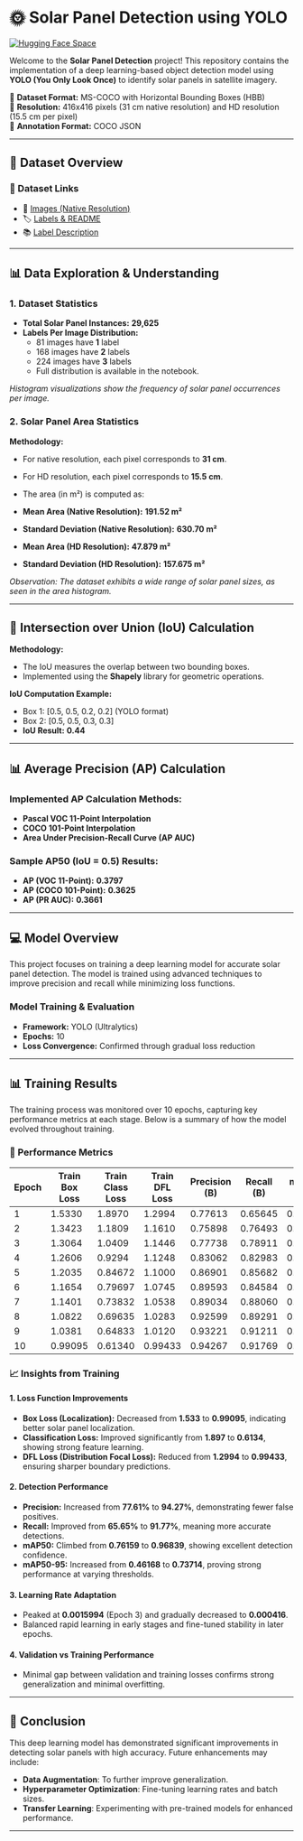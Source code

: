 # 🌞 Solar Panel Detection using YOLO

[![Hugging Face Space](https://img.shields.io/badge/🤖%20Hugging%20Face-Space-yellow)](https://huggingface.co/spaces/Aumkeshchy2003/Solar_Panel_detection)

Welcome to the **Solar Panel Detection** project! This repository contains the implementation of a deep learning-based object detection model using **YOLO (You Only Look Once)** to identify solar panels in satellite imagery.

📌 **Dataset Format:** MS-COCO with Horizontal Bounding Boxes (HBB)  
📌 **Resolution:** 416x416 pixels (31 cm native resolution) and HD resolution (15.5 cm per pixel)  
📌 **Annotation Format:** COCO JSON  

---

## 📂 Dataset Overview

### 🔗 Dataset Links
- 📸 [Images (Native Resolution)](https://drive.google.com/drive/folders/13QfMQ-7OdWKw-LR8DmypKwSHtI0Hk2wh?usp=sharing)
- 🏷️ [Labels & README](https://drive.google.com/drive/folders/13QfMQ-7OdWKw-LR8DmypKwSHtI0Hk2wh?usp=sharing)
- 📚 [Label Description](https://figshare.com/articles/dataset/Solar_Panel_Object_Labels/22081091)

---

## 📊 Data Exploration & Understanding

### 1. Dataset Statistics

- **Total Solar Panel Instances:** **29,625**
- **Labels Per Image Distribution:**  
  - 81 images have **1** label  
  - 168 images have **2** labels  
  - 224 images have **3** labels  
  - Full distribution is available in the notebook.

*Histogram visualizations show the frequency of solar panel occurrences per image.*

### 2. Solar Panel Area Statistics

**Methodology:**  
- For native resolution, each pixel corresponds to **31 cm**.  
- For HD resolution, each pixel corresponds to **15.5 cm**.  
- The area (in m²) is computed as:
  

- **Mean Area (Native Resolution):** **191.52 m²**  
- **Standard Deviation (Native Resolution):** **630.70 m²**
- **Mean Area (HD Resolution):** **47.879 m²**  
- **Standard Deviation (HD Resolution):** **157.675 m²**

*Observation: The dataset exhibits a wide range of solar panel sizes, as seen in the area histogram.*

---

## 👔 Intersection over Union (IoU) Calculation

**Methodology:**
- The IoU measures the overlap between two bounding boxes.
- Implemented using the **Shapely** library for geometric operations.

**IoU Computation Example:**
- Box 1: [0.5, 0.5, 0.2, 0.2] (YOLO format)
- Box 2: [0.5, 0.5, 0.3, 0.3]
- **IoU Result:** **0.44**

---

## 📊 Average Precision (AP) Calculation

### Implemented AP Calculation Methods:
- **Pascal VOC 11-Point Interpolation**
- **COCO 101-Point Interpolation**
- **Area Under Precision-Recall Curve (AP AUC)**

### Sample AP50 (IoU = 0.5) Results:
- **AP (VOC 11-Point):** **0.3797**
- **AP (COCO 101-Point):** **0.3625**
- **AP (PR AUC):** **0.3661**

---

## 💻 Model Overview
This project focuses on training a deep learning model for accurate solar panel detection. The model is trained using advanced techniques to improve precision and recall while minimizing loss functions.

### Model Training & Evaluation
- **Framework:** YOLO (Ultralytics)
- **Epochs:** 10
- **Loss Convergence:** Confirmed through gradual loss reduction

---

## 📊 Training Results
The training process was monitored over 10 epochs, capturing key performance metrics at each stage. Below is a summary of how the model evolved throughout training.

### 🌟 Performance Metrics

| Epoch | Train Box Loss | Train Class Loss | Train DFL Loss | Precision (B) | Recall (B) | mAP50 (B) | mAP50-95 (B) | Val Box Loss | Val Class Loss | Val DFL Loss | Learning Rate |
|-------|---------------|------------------|----------------|---------------|------------|-----------|--------------|--------------|---------------|--------------|---------------|
| 1 | 1.5330 | 1.8970 | 1.2994 | 0.77613 | 0.65645 | 0.76159 | 0.46168 | 1.3809 | 1.5466 | 1.1447 | 0.00066087 |
| 2 | 1.3423 | 1.1809 | 1.1610 | 0.75898 | 0.76493 | 0.80262 | 0.49780 | 1.3030 | 1.4904 | 1.1501 | 0.0011961 |
| 3 | 1.3064 | 1.0409 | 1.1446 | 0.77738 | 0.78911 | 0.84442 | 0.55126 | 1.2991 | 1.0789 | 1.1123 | 0.0015994 |
| 4 | 1.2606 | 0.9294 | 1.1248 | 0.83062 | 0.82983 | 0.88585 | 0.60235 | 1.2200 | 0.96988 | 1.1008 | 0.001406 |
| 5 | 1.2035 | 0.84672 | 1.1000 | 0.86901 | 0.85682 | 0.91622 | 0.64468 | 1.1487 | 0.8344 | 1.0579 | 0.001406 |
| 6 | 1.1654 | 0.79697 | 1.0745 | 0.89593 | 0.84584 | 0.92682 | 0.65240 | 1.1258 | 0.81344 | 1.0481 | 0.001208 |
| 7 | 1.1401 | 0.73832 | 1.0538 | 0.89034 | 0.88060 | 0.93442 | 0.66317 | 1.1227 | 0.73454 | 1.0298 | 0.00101 |
| 8 | 1.0822 | 0.69635 | 1.0283 | 0.92599 | 0.89291 | 0.95554 | 0.69690 | 1.0449 | 0.66122 | 1.0051 | 0.000812 |
| 9 | 1.0381 | 0.64833 | 1.0120 | 0.93221 | 0.91211 | 0.96097 | 0.72211 | 1.0130 | 0.62484 | 0.99192 | 0.000614 |
| 10 | 0.99095 | 0.61340 | 0.99433 | 0.94267 | 0.91769 | 0.96839 | 0.73714 | 0.9753 | 0.59519 | 0.97217 | 0.000416 |

### 📈 Insights from Training

#### 1. Loss Function Improvements
- **Box Loss (Localization):** Decreased from **1.533** to **0.99095**, indicating better solar panel localization.
- **Classification Loss:** Improved significantly from **1.897** to **0.6134**, showing strong feature learning.
- **DFL Loss (Distribution Focal Loss):** Reduced from **1.2994** to **0.99433**, ensuring sharper boundary predictions.

#### 2. Detection Performance
- **Precision:** Increased from **77.61%** to **94.27%**, demonstrating fewer false positives.
- **Recall:** Improved from **65.65%** to **91.77%**, meaning more accurate detections.
- **mAP50:** Climbed from **0.76159** to **0.96839**, showing excellent detection confidence.
- **mAP50-95:** Increased from **0.46168** to **0.73714**, proving strong performance at varying thresholds.

#### 3. Learning Rate Adaptation
- Peaked at **0.0015994** (Epoch 3) and gradually decreased to **0.000416**.
- Balanced rapid learning in early stages and fine-tuned stability in later epochs.

#### 4. Validation vs Training Performance
- Minimal gap between validation and training losses confirms strong generalization and minimal overfitting.

---

## 🎯 Conclusion
This deep learning model has demonstrated significant improvements in detecting solar panels with high accuracy. Future enhancements may include:
- **Data Augmentation**: To further improve generalization.
- **Hyperparameter Optimization**: Fine-tuning learning rates and batch sizes.
- **Transfer Learning**: Experimenting with pre-trained models for enhanced performance.

---
